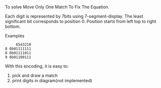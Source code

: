 To solve Move Only One Match To Fix The Equation.

Each digit is represented by 7bits using 7-segment-display.
The least significant bit corresponds to position 0.
Position starts from left top to right bottom.

Examples
```
     6543210    
8 0b01111111
0 0b01111011
9 0b01100111
```

With this encoding, it is easy to:
1. pick and draw a match
2. print digits in diagram(not implemented)